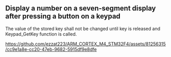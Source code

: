 ##  Display a number on a seven-segment display after pressing a button on a keypad
The value of the stored key shall not be changed until key is released and Keypad_GetKey function is called.

https://github.com/ezzat223/ARM_CORTEX_M4_STM32F4/assets/81256315/cc9e1a8e-cc20-47eb-9682-5915df9e8dfe
